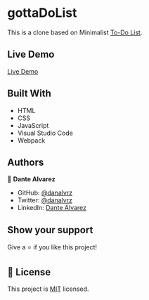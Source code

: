 # gottaDoList

This is a clone based on Minimalist [To-Do List](https://web.archive.org/web/20180320194056/http://www.getminimalist.com:80/).

## Live Demo

[Live Demo](https://web.archive.org/web/20180320194056/http://www.getminimalist.com:80/)


## Built With

- HTML
- CSS
- JavaScript
- Visual Studio Code
- Webpack


## Authors

👤 **Dante Alvarez** 

- GitHub: [@danalvrz](https://github.com/danalvrz)
- Twitter: [@danalvrz](https://twitter.com/danalvrz)
- LinkedIn: [Dante Álvarez](https://www.linkedin.com/in/dante-álvarez-85098a222/)

## Show your support

Give a ⭐️ if you like this project!


## 📝 License

This project is [MIT](./MIT.md) licensed.
